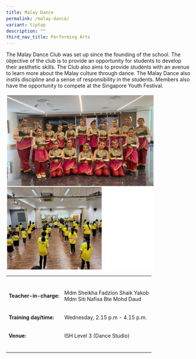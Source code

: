 ```yaml
---
title: Malay Dance
permalink: /malay-dance/
variant: tiptap
description: ""
third_nav_title: Performing Arts
---
```

<p>The Malay Dance Club was set up since the founding of the school. The
objective of the club is to provide an opportunity for students to develop
their aesthetic skills. The Club also aims to provide students with an
avenue to learn more about the Malay culture through dance. The Malay Dance
also instils discipline and a sense of responsibility in the students.
Members also have the opportunity to compete at the Singapore Youth Festival.</p>
<p></p>
<div class="isomer-image-wrapper">
<img style="width: 80%;" height="auto" width="100%" alt="Malay Dance" src="/images/CCA/CCA6.png">
</div>
<table style="minWidth: 75px">
<colgroup>
<col>
<col>
<col>
</colgroup>
<tbody>
<tr>
<th rowspan="1" colspan="1">
<p></p>
</th>
<th rowspan="1" colspan="1">
<p></p>
</th>
<th rowspan="1" colspan="1">
<p></p>
</th>
</tr>
<tr>
<td rowspan="1" colspan="1">
<p><strong>Teacher-in-charge:</strong>
</p>
</td>
<td rowspan="1" colspan="2">
<p>Mdm Sheikha Fadzlon Shaik Yakob
<br>Mdm Siti Nafisa Bte Mohd Daud</p>
</td>
</tr>
<tr>
<td rowspan="1" colspan="1">
<p><strong>Training day/time:</strong>
</p>
</td>
<td rowspan="1" colspan="2">
<p>Wednesday, 2.15 p.m - 4.15 p.m.</p>
</td>
</tr>
<tr>
<td rowspan="1" colspan="1">
<p><strong>Venue:</strong>
</p>
</td>
<td rowspan="1" colspan="2">
<p>ISH Level 3 (Dance Studio)</p>
</td>
</tr>
<tr>
<td rowspan="1" colspan="1">
<p></p>
</td>
<td rowspan="1" colspan="1">
<p></p>
</td>
<td rowspan="1" colspan="1">
<p></p>
</td>
</tr>
</tbody>
</table>
<p></p>
